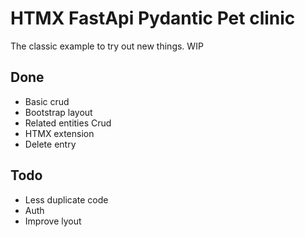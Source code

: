 ﻿# HTMX FastApi Pydantic Pet clinic

The classic example to try out new things. WIP

## Done

* Basic crud
* Bootstrap layout
* Related entities Crud
* HTMX extension
* Delete entry

## Todo


* Less duplicate code
* Auth
* Improve lyout
